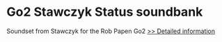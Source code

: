 # Go2 Stawczyk Status soundbank
Soundset from Stawczyk for the Rob Papen Go2
[>> Detailed information](https://secure.shareit.com/shareit/product.html?productid=300850761&affiliateid=200057808)